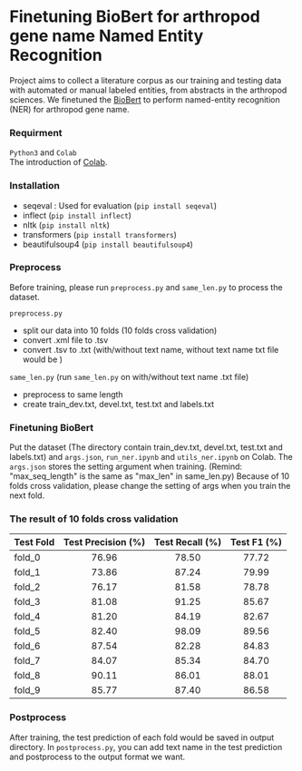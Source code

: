# Finetuning BioBert for arthropod gene name Named Entity Recognition

Project aims to collect a literature corpus as our training and testing data with automated or manual labeled entities, from abstracts in the arthropod sciences. We finetuned the [BioBert](https://github.com/dmis-lab/biobert-pytorch) to perform named-entity recognition (NER) for arthropod gene name.


### Requirment
`Python3` and `Colab`<br>
The introduction of [Colab](https://colab.research.google.com/?utm_source=scs-index#scrollTo=5fCEDCU_qrC0).

### Installation
- seqeval : Used for evaluation (`pip install seqeval`)
- inflect (`pip install inflect`)
- nltk (`pip install nltk`)
- transformers (`pip install transformers`)
- beautifulsoup4 (`pip install beautifulsoup4`)

### Preprocess
Before training, please run `preprocess.py` and `same_len.py` to process the dataset.

`preprocess.py`
- split our data into 10 folds (10 folds cross validation)
- convert .xml file to .tsv
- convert .tsv to .txt (with/without text name, without text name txt file would be )

`same_len.py` (run `same_len.py` on with/without text name .txt file)
- preprocess to same length
- create train_dev.txt, devel.txt, test.txt and labels.txt

### Finetuning BioBert

Put the dataset (The directory contain train_dev.txt, devel.txt, test.txt and labels.txt) and `args.json`, `run_ner.ipynb` and `utils_ner.ipynb` on Colab.
The `args.json` stores the setting argument when training. (Remind: "max_seq_length" is the same as "max_len" in same_len.py) Because of 10 folds cross validation, please change the setting of args when you train the next fold.

### The result of 10 folds cross validation

| Test Fold      |    Test Precision (%)   |    Test Recall (%)   |    Test F1 (%)   |
|----------------|:-----------------------:|:--------------------:|:----------------:|
| fold_0         |          76.96          |         78.50        |       77.72      |
| fold_1         |          73.86          |         87.24        |       79.99      |
| fold_2         |          76.17          |         81.58        |       78.78      |
| fold_3         |          81.08          |         91.25        |       85.67      |
| fold_4         |          81.20          |         84.19        |       82.67      |
| fold_5         |          82.40          |         98.09        |       89.56      |
| fold_6         |          87.54          |         82.28        |       84.83      |
| fold_7         |          84.07          |         85.34        |       84.70      |
| fold_8         |          90.11          |         86.01        |       88.01      |
| fold_9         |          85.77          |         87.40        |       86.58      |

### Postprocess

After training, the test prediction of each fold would be saved in output directory. 
In `postprocess.py`, you can add text name in the test prediction and postprocess to the output format we want.